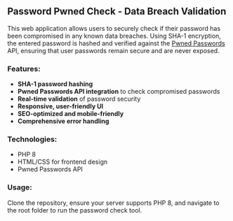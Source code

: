 ## Password Pwned Check - Data Breach Validation

This web application allows users to securely check if their password has been compromised in any known data breaches. Using SHA-1 encryption, the entered password is hashed and verified against the [Pwned Passwords](https://haveibeenpwned.com/Passwords) API, ensuring that user passwords remain secure and are never exposed.

### Features:
- **SHA-1 password hashing**
- **Pwned Passwords API integration** to check compromised passwords
- **Real-time validation** of password security
- **Responsive, user-friendly UI**
- **SEO-optimized and mobile-friendly**
- **Comprehensive error handling**

### Technologies:
- PHP 8
- HTML/CSS for frontend design
- Pwned Passwords API

### Usage:
Clone the repository, ensure your server supports PHP 8, and navigate to the root folder to run the password check tool.
